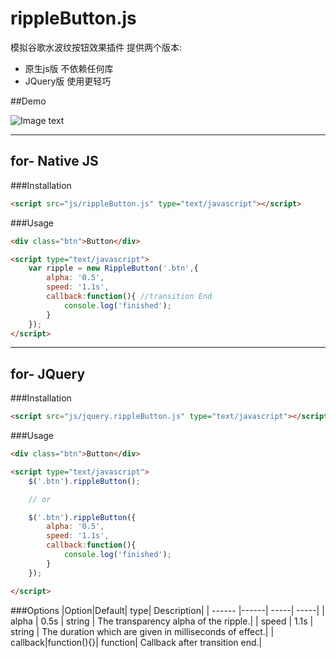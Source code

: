 # rippleButton.js    

模拟谷歌水波纹按钮效果插件
提供两个版本:
- 原生js版 不依赖任何库
- JQuery版 使用更轻巧  

##Demo

![Image text](http://p1.bpimg.com/567571/cfc3893d9214bb6b.gif)


----

## for- Native JS


###Installation

```html
<script src="js/rippleButton.js" type="text/javascript"></script>
```

###Usage

```html
<div class="btn">Button</div>

<script type="text/javascript">
    var ripple = new RippleButton('.btn',{
        alpha: '0.5',
        speed: '1.1s',
        callback:function(){ //transition End
            console.log('finished');
        }
    });
</script>
```

----

## for- JQuery


###Installation

```html
<script src="js/jquery.rippleButton.js" type="text/javascript"></script>
```

###Usage

```html
<div class="btn">Button</div>

<script type="text/javascript">
    $('.btn').rippleButton();

    // or

    $('.btn').rippleButton({
        alpha: '0.5',
        speed: '1.1s',
        callback:function(){
            console.log('finished');
        }
    });

</script>
```

###Options
|Option|Default| type| Description|
| ------ |------| -----| -----|
| alpha | 0.5s | string | The transparency alpha of the ripple.|
| speed | 1.1s | string | The duration which are given in milliseconds of effect.|
| callback|function(){}| function| Callback after transition end.|
 








